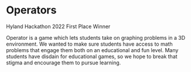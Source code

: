 # Operators
Hyland Hackathon 2022 First Place Winner

Operator is a game which lets students take on graphing problems in a 3D environment. 
We wanted to make sure students have access to math problems that engage them both on an educational and fun level. Many students have disdain for educational games, so we hope to break that stigma and encourage them to pursue learning.
